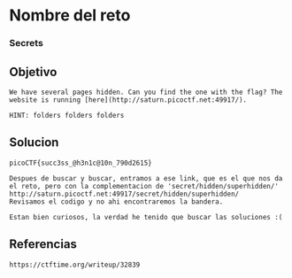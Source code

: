# Nombre del reto
### Secrets
## Objetivo
```
We have several pages hidden. Can you find the one with the flag? The website is running [here](http://saturn.picoctf.net:49917/).

HINT: folders folders folders
```
## Solucion
``` shell
picoCTF{succ3ss_@h3n1c@10n_790d2615}

Despues de buscar y buscar, entramos a ese link, que es el que nos da el reto, pero con la complementacion de 'secret/hidden/superhidden/'
http://saturn.picoctf.net:49917/secret/hidden/superhidden/
Revisamos el codigo y no ahi encontraremos la bandera. 

Estan bien curiosos, la verdad he tenido que buscar las soluciones :(
```
## Referencias
```
https://ctftime.org/writeup/32839
```
